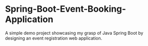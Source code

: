 # Spring-Boot-Event-Booking-Application
A simple demo project showcasing my grasp of Java Spring Boot by designing an event registration web application.
